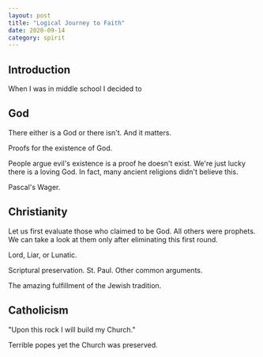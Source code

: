 ```yaml
---
layout: post
title: "Logical Journey to Faith"
date: 2020-09-14
category: spirit
---
```


## Introduction

When I was in middle school I decided to

## God

There either is a God or there isn't. And it matters.

Proofs for the existence of God.

People argue evil's existence is a proof he doesn't exist. We're just lucky there is a loving God. In fact, many ancient religions didn't believe this.

Pascal's Wager.

## Christianity

Let us first evaluate those who claimed to be God. All others were prophets. We can take a look at them only after eliminating this first round.

Lord, Liar, or Lunatic.

Scriptural preservation. St. Paul. Other common arguments.

The amazing fulfillment of the Jewish tradition.

## Catholicism

"Upon this rock I will build my Church."

Terrible popes yet the Church was preserved.
